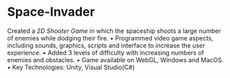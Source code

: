 # Space-Invader
Created a <i>2D Shooter Game</i> in which the spaceship shoots a large number of enemies while dodging their fire.
• Programmed video game aspects, including sounds, graphics, scripts and interface to increase the user experience.
• Added 3 levels of difficulty with increasing numbers of enemies and obstacles.
• Game available on WebGL, Windows and MacOS.
• Key Technologies: Unity, Visual Studio(C#)
